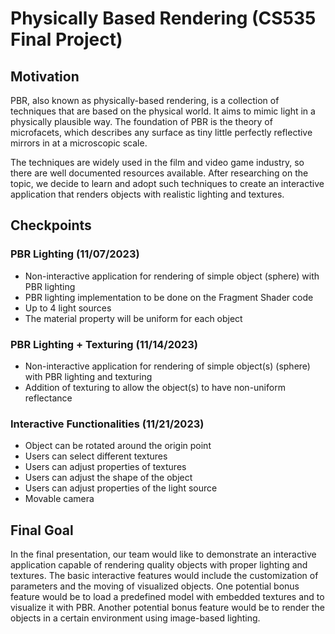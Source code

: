 # Physically Based Rendering (CS535 Final Project)

## Motivation
PBR, also known as physically-based rendering, is a collection of techniques that are based on the physical world. It aims to mimic light in a physically plausible way. The foundation of PBR is the theory of microfacets, which describes any surface as tiny little perfectly reflective mirrors in at a microscopic scale.

The techniques are widely used in the film and video game industry, so there are well documented resources available. After researching on the topic, we decide to learn and adopt such techniques to create an interactive application that renders objects with realistic lighting and textures.


## Checkpoints

### PBR Lighting (11/07/2023)
* Non-interactive application for rendering of simple object (sphere) with PBR lighting
* PBR lighting implementation to be done on the Fragment Shader code
* Up to 4 light sources
* The material property will be uniform for each object

### PBR Lighting + Texturing (11/14/2023)
* Non-interactive application for rendering of simple object(s) (sphere) with PBR lighting and texturing
* Addition of texturing to allow the object(s) to have non-uniform reflectance

### Interactive Functionalities (11/21/2023)
* Object can be rotated around the origin point
* Users can select different textures
* Users can adjust properties of textures
* Users can adjust the shape of the object
* Users can adjust properties of the light source
* Movable camera 

## Final Goal
In the final presentation, our team would like to demonstrate an interactive application capable of rendering quality objects with proper lighting and textures. The basic interactive features would include the customization of parameters and the moving of visualized objects. One potential bonus feature would be to load a predefined model with embedded textures and to visualize it with PBR. Another potential bonus feature would be to render the objects in a certain environment using image-based lighting.

